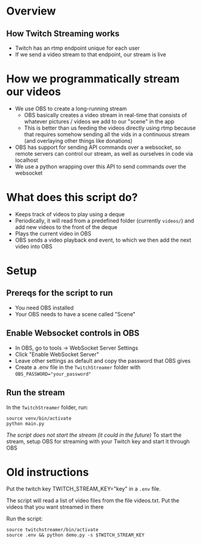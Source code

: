 # Overview
## How Twitch Streaming works
- Twitch has an rtmp endpoint unique for each user
- If we send a video stream to that endpoint, our stream is live

# How we programmatically stream our videos
- We use OBS to create a long-running stream
    - OBS basically creates a video stream in real-time that consists of whatever pictures / videos we add to our "scene" in the app
    - This is better than us feeding the videos directly using rtmp because that requires somehow sending all the vids in a continuous stream (and overlaying other things like donations)
- OBS has support for sending API commands over a websocket, so remote servers can control our stream, as well as ourselves in code via localhost
- We use a python wrapping over this API to send commands over the websocket

# What does this script do?
- Keeps track of videos to play using a deque
- Periodically, it will read from a predefined folder (currently ```videos/```) and add new videos to the front of the deque
- Plays the current video in OBS
- OBS sends a video playback end event, to which we then add the next video into OBS

# Setup

## Prereqs for the script to run
- You need OBS installed
- Your OBS needs to have a scene called "Scene"

## Enable Websocket controls in OBS
- In OBS, go to tools -> WebSocket Server Settings
- Click "Enable WebSocket Server"
- Leave other settings as default and copy the password that OBS gives
- Create a .env file in the ```TwitchStreamer``` folder with ```OBS_PASSWORD="your_password"```

## Run the stream
In the ```TwitchStreamer``` folder, run:

```
source venv/bin/activate
python main.py
```

*The script does not start the stream (it could in the future)* To start the stream, setup OBS
for streaming with your Twitch key and start it through OBS











# Old instructions
Put the twitch key TWITCH_STREAM_KEY="key" in a ```.env``` file.

The script will read a list of video files from the file videos.txt. Put the videos that you want streamed in there

Run the script:
```
source twitchstreamer/bin/activate
source .env && python demo.py -s $TWITCH_STREAM_KEY
```
